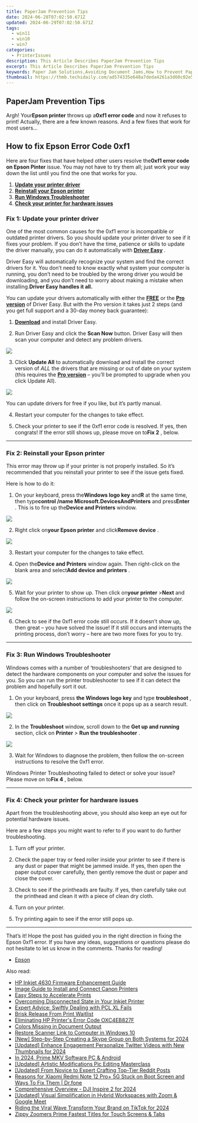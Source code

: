```yaml
---
title: PaperJam Prevention Tips
date: 2024-06-28T07:02:50.671Z
updated: 2024-06-29T07:02:50.671Z
tags:
  - win11
  - win10
  - win7
categories:
  - PrinterIssues
description: This Article Describes PaperJam Prevention Tips
excerpt: This Article Describes PaperJam Prevention Tips
keywords: Paper Jam Solutions,Avoiding Document Jams,How to Prevent Paper Jamming,Office Printing Tips,Printer Maintenance for Jams,PaperJam Prevention Strategies,Optimizing Print Settings to Avoid Jams
thumbnail: https://thmb.techidaily.com/ad574335e648a7deda4261a3d60c02e5050876ad97d3a8d2551786ec91da20e4.jpg
---
```


## PaperJam Prevention Tips

 Argh! Your**Epson printer** throws up a**0xf1 error code** and now it refuses to print! Actually, there are a few known reasons. And a few fixes that work for most users…

## How to fix Epson Error Code 0xf1

 Here are four fixes that have helped other users resolve the**0xf1 error code** **on Epson Pinter** issue. You may not have to try them all; just work your way down the list until you find the one that works for you.

1. **[Update your printer driver](#F1)**
2. **[Reinstall your Epson printer](#F2)**
3. **[Run Windows Troubleshooter](#F3)**
4. **[Check your printer for hardware issues](#F4)**

### Fix 1: Update your printer driver

 One of the most common causes for the 0xf1 error is incompatible or outdated printer drivers. So you should update your printer driver to see if it fixes your problem. If you don’t have the time, patience or skills to update the driver manually, you can do it automatically with **[Driver Easy](https://tools.techidaily.com/drivereasy/download/)**  .

 Driver Easy will automatically recognize your system and find the correct drivers for it. You don’t need to know exactly what system your computer is running, you don’t need to be troubled by the wrong driver you would be downloading, and you don’t need to worry about making a mistake when installing.**Driver Easy handles it all.**

 You can update your drivers automatically with either the [**FREE**](https://tools.techidaily.com/drivereasy/download/) or the [**Pro version**](https://tools.techidaily.com/drivereasy/download/) of Driver Easy. But with the Pro version it takes just 2 steps (and you get full support and a 30-day money back guarantee):

 1) **[Download](https://tools.techidaily.com/drivereasy/download/)**  and install Driver Easy.

 2) Run Driver Easy and click the **Scan Now** button. Driver Easy will then scan your computer and detect any problem drivers.

![](https://images.drivereasy.com/wp-content/uploads/2019/11/image-123.png)

 3) Click **Update All** to automatically download and install the correct version of _ALL_ the drivers that are missing or out of date on your system (this requires the [**Pro version**](https://tools.techidaily.com/drivereasy/download/) – you’ll be prompted to upgrade when you click Update All).

![](https://images.drivereasy.com/wp-content/uploads/2019/11/image-124.png)

 You can update drivers for free if you like, but it’s partly manual.

4) Restart your computer for the changes to take effect.

5) Check your printer to see if the 0xf1 error code is resolved. If yes, then congrats! If the error still shows up, please move on to**Fix 2** , below.

---

### Fix 2: Reinstall your Epson printer

 This error may throw up if your printer is not properly installed. So it’s recommended that you reinstall your printer to see if the issue gets fixed.

Here is how to do it:

 1) On your keyboard, press the**Windows logo key** and**R** at the same time, then type**control /name Microsoft.DevicesAndPrinters** and press**Enter** . This is to fire up the**Device and Printers** window.

![](https://images.drivereasy.com/wp-content/uploads/2019/12/image-43.png)

 2) Right click on**your Epson printer** and click**Remove device** .

![](https://images.drivereasy.com/wp-content/uploads/2019/12/image-44.png)

3) Restart your computer for the changes to take effect.

4) Open the**Device and Printers** window again. Then right-click on the blank area and select**Add device and printers** .

![](https://images.drivereasy.com/wp-content/uploads/2019/12/image-45.png)

 5) Wait for your printer to show up. Then click on**your printer** \>**Next** and follow the on-screen instructions to add your printer to the computer.

![](https://images.drivereasy.com/wp-content/uploads/2019/12/image-47.png)

 6) Check to see if the 0xf1 error code still occurs. If it doesn’t show up, then great – you have solved the issue! If it still occurs and interrupts the printing process, don’t worry – here are two more fixes for you to try.

---

### Fix 3: Run Windows Troubleshooter

 Windows comes with a number of ‘troubleshooters’ that are designed to detect the hardware components on your computer and solve the issues for you. So you can run the printer troubleshooter to see if it can detect the problem and hopefully sort it out.

 1) On your keyboard, press **the Windows logo key** and type **troubleshoot** , then click on **Troubleshoot settings**  once it pops up as a search result.

![](https://images.drivereasy.com/wp-content/uploads/2019/12/image-41.png)

 2) In the **Troubleshoot**  window, scroll down to the **Get up and running**  section, click on **Printer** \> **Run the troubleshooter** .

![](https://images.drivereasy.com/wp-content/uploads/2019/12/image-42.png)

 3) Wait for Windows to diagnose the problem, then follow the on-screen instructions to resolve the 0xf1 error.

 Windows Printer Troubleshooting failed to detect or solve your issue? Please move on to**Fix 4** , below.

---

### Fix 4: Check your printer for hardware issues

 Apart from the troubleshooting above, you should also keep an eye out for potential hardware issues.

 Here are a few steps you might want to refer to if you want to do further troubleshooting.

1) Turn off your printer.

2) Check the paper tray or feed roller inside your printer to see if there is any dust or paper that might be jammed inside. If yes, then open the paper output cover carefully, then gently remove the dust or paper and close the cover.

3) Check to see if the printheads are faulty. If yes, then carefully take out the printhead and clean it with a piece of clean dry cloth.

4) Turn on your printer.

5) Try printing again to see if the error still pops up.

---

 That’s it! Hope the post has guided you in the right direction in fixing the Epson 0xf1 error. If you have any ideas, suggestions or questions please do not hesitate to let us know in the comments. Thanks for reading!

* [Epson](https://tools.techidaily.com/drivereasy/download/)

<ins class="adsbygoogle"
     style="display:block"
     data-ad-format="autorelaxed"
     data-ad-client="ca-pub-7571918770474297"
     data-ad-slot="1223367746"></ins>



<ins class="adsbygoogle"
     style="display:block"
     data-ad-client="ca-pub-7571918770474297"
     data-ad-slot="8358498916"
     data-ad-format="auto"
     data-full-width-responsive="true"></ins>

<span class="atpl-alsoreadstyle">Also read:</span>
<div><ul>
<li><a href="https://printer-issues.techidaily.com/hp-inkjet-4630-firmware-enhancement-guide/"><u>HP Inkjet 4630 Firmware Enhancement Guide</u></a></li>
<li><a href="https://printer-issues.techidaily.com/image-guide-to-install-and-connect-canon-printers/"><u>Image Guide to Install and Connect Canon Printers</u></a></li>
<li><a href="https://printer-issues.techidaily.com/easy-steps-to-accelerate-prints/"><u>Easy Steps to Accelerate Prints</u></a></li>
<li><a href="https://printer-issues.techidaily.com/overcoming-disconnected-state-in-your-inkjet-printer/"><u>Overcoming Disconnected State in Your Inkjet Printer</u></a></li>
<li><a href="https://printer-issues.techidaily.com/expert-advice-swiftly-dealing-with-pcl-xl-fails/"><u>Expert Advice: Swiftly Dealing with PCL XL Fails</u></a></li>
<li><a href="https://printer-issues.techidaily.com/brisk-release-from-print-waitlist/"><u>Brisk Release From Print Waitlist</u></a></li>
<li><a href="https://printer-issues.techidaily.com/eliminating-hp-printers-error-code-oxc4eb827f/"><u>Eliminating HP Printer's Error Code OXC4EB827F</u></a></li>
<li><a href="https://printer-issues.techidaily.com/colors-missing-in-document-output/"><u>Colors Missing in Document Output</u></a></li>
<li><a href="https://printer-issues.techidaily.com/restore-scanner-link-to-computer-in-windows-10/"><u>Restore Scanner Link to Computer in Windows 10</u></a></li>
<li><a href="https://screen-video-capture.techidaily.com/new-step-by-step-creating-a-skype-group-on-both-systems-for-2024/"><u>[New] Step-by-Step  Creating a Skype Group on Both Systems for 2024</u></a></li>
<li><a href="https://twitter-videos.techidaily.com/updated-enhance-engagement-personalize-twitter-videos-with-new-thumbnails-for-2024/"><u>[Updated] Enhance Engagement  Personalize Twitter Videos with New Thumbnails for 2024</u></a></li>
<li><a href="https://extra-guidance.techidaily.com/in-2024-prime-mkv-software-pc-and-android/"><u>In 2024, Prime MKV Software  PC & Android</u></a></li>
<li><a href="https://extra-hints.techidaily.com/updated-artistic-modifications-pic-editing-masterclass/"><u>[Updated] Artistic Modifications  Pic Editing Masterclass</u></a></li>
<li><a href="https://vp-tips.techidaily.com/updated-from-novice-to-expert-crafting-top-tier-reddit-posts/"><u>[Updated] From Novice to Expert  Crafting Top-Tier Reddit Posts</u></a></li>
<li><a href="https://fix-guide.techidaily.com/reasons-for-xiaomi-redmi-note-12-proplus-5g-stuck-on-boot-screen-and-ways-to-fix-them-drfone-by-drfone-fix-android-problems-fix-android-problems/"><u>Reasons for Xiaomi Redmi Note 12 Pro+ 5G Stuck on Boot Screen and Ways To Fix Them | Dr.fone</u></a></li>
<li><a href="https://fox-access.techidaily.com/comprehensive-overview-dji-inspire-2-for-2024/"><u>Comprehensive Overview - DJI Inspire 2 for 2024</u></a></li>
<li><a href="https://desktop-recording.techidaily.com/updated-visual-simplification-in-hybrid-workspaces-with-zoom-and-google-meet/"><u>[Updated] Visual Simplification in Hybrid Workspaces with Zoom & Google Meet</u></a></li>
<li><a href="https://tiktok-video-recordings.techidaily.com/riding-the-viral-wave-transform-your-brand-on-tiktok-for-2024/"><u>Riding the Viral Wave  Transform Your Brand on TikTok for 2024</u></a></li>
<li><a href="https://fox-blue.techidaily.com/zippy-zoomers-prime-fastest-titles-for-touch-screens-and-tabs/"><u>Zippy Zoomers  Prime Fastest Titles for Touch Screens & Tabs</u></a></li>
</ul></div>
